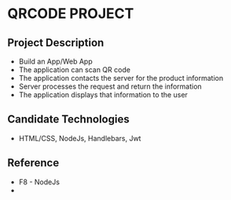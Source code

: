 # QRCODE PROJECT
## Project Description
* Build an App/Web App
* The application can scan QR code
* The application contacts the server for the product information
* Server processes the request and return the information
* The application displays that information to the user

## Candidate Technologies
* HTML/CSS, NodeJs, Handlebars, Jwt

## Reference 
* F8 - NodeJs
* 
